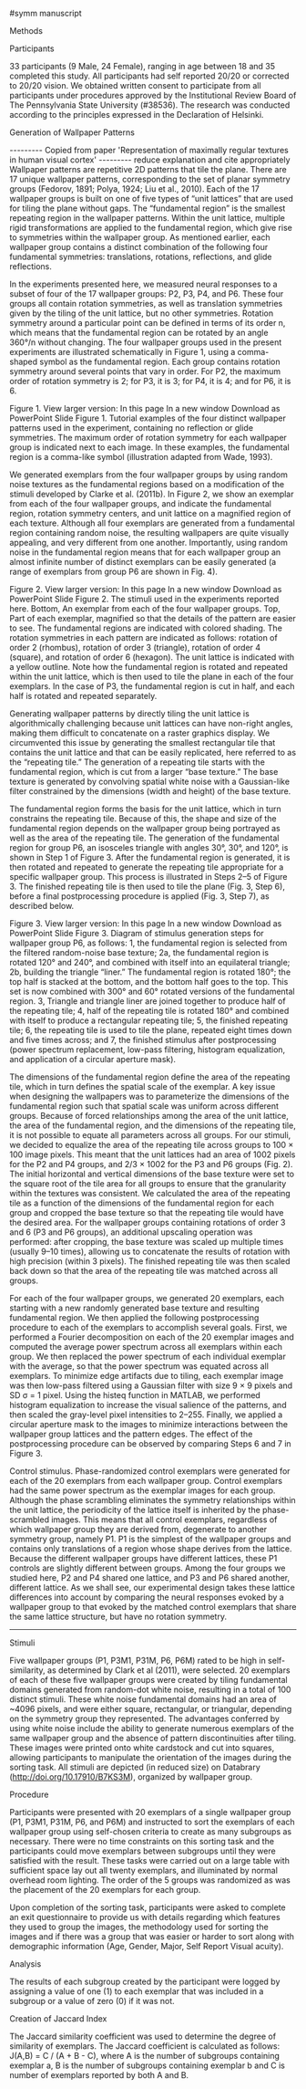 #symm manuscript

Methods  

Participants  

33 participants (9 Male, 24 Female), ranging in age between 18 and 35 completed this study. All participants had self reported 20/20 or corrected to 20/20 vision. We obtained written consent to participate from all participants under procedures approved by the Institutional Review Board of The Pennsylvania State University (#38536). The research was conducted according to the principles expressed in the Declaration of Helsinki.

Generation of Wallpaper Patterns

--------- Copied from paper 'Representation of maximally regular textures in human visual cortex' 
--------- reduce explanation and cite appropriately
Wallpaper patterns are repetitive 2D patterns that tile the plane. There are 17 unique wallpaper patterns, corresponding to the set of planar symmetry groups (Fedorov, 1891; Polya, 1924; Liu et al., 2010). Each of the 17 wallpaper groups is built on one of five types of “unit lattices” that are used for tiling the plane without gaps. The “fundamental region” is the smallest repeating region in the wallpaper patterns. Within the unit lattice, multiple rigid transformations are applied to the fundamental region, which give rise to symmetries within the wallpaper group. As mentioned earlier, each wallpaper group contains a distinct combination of the following four fundamental symmetries: translations, rotations, reflections, and glide reflections.

In the experiments presented here, we measured neural responses to a subset of four of the 17 wallpaper groups: P2, P3, P4, and P6. These four groups all contain rotation symmetries, as well as translation symmetries given by the tiling of the unit lattice, but no other symmetries. Rotation symmetry around a particular point can be defined in terms of its order n, which means that the fundamental region can be rotated by an angle 360°/n without changing. The four wallpaper groups used in the present experiments are illustrated schematically in Figure 1, using a comma-shaped symbol as the fundamental region. Each group contains rotation symmetry around several points that vary in order. For P2, the maximum order of rotation symmetry is 2; for P3, it is 3; for P4, it is 4; and for P6, it is 6.

Figure 1.
View larger version:
In this page In a new window
Download as PowerPoint Slide
Figure 1.
Tutorial examples of the four distinct wallpaper patterns used in the experiment, containing no reflection or glide symmetries. The maximum order of rotation symmetry for each wallpaper group is indicated next to each image. In these examples, the fundamental region is a comma-like symbol (illustration adapted from Wade, 1993).

We generated exemplars from the four wallpaper groups by using random noise textures as the fundamental regions based on a modification of the stimuli developed by Clarke et al. (2011b). In Figure 2, we show an exemplar from each of the four wallpaper groups, and indicate the fundamental region, rotation symmetry centers, and unit lattice on a magnified region of each texture. Although all four exemplars are generated from a fundamental region containing random noise, the resulting wallpapers are quite visually appealing, and very different from one another. Importantly, using random noise in the fundamental region means that for each wallpaper group an almost infinite number of distinct exemplars can be easily generated (a range of exemplars from group P6 are shown in Fig. 4).

Figure 2.
View larger version:
In this page In a new window
Download as PowerPoint Slide
Figure 2.
The stimuli used in the experiments reported here. Bottom, An exemplar from each of the four wallpaper groups. Top, Part of each exemplar, magnified so that the details of the pattern are easier to see. The fundamental regions are indicated with colored shading. The rotation symmetries in each pattern are indicated as follows: rotation of order 2 (rhombus), rotation of order 3 (triangle), rotation of order 4 (square), and rotation of order 6 (hexagon). The unit lattice is indicated with a yellow outline. Note how the fundamental region is rotated and repeated within the unit lattice, which is then used to tile the plane in each of the four exemplars. In the case of P3, the fundamental region is cut in half, and each half is rotated and repeated separately.

Generating wallpaper patterns by directly tiling the unit lattice is algorithmically challenging because unit lattices can have non-right angles, making them difficult to concatenate on a raster graphics display. We circumvented this issue by generating the smallest rectangular tile that contains the unit lattice and that can be easily replicated, here referred to as the “repeating tile.” The generation of a repeating tile starts with the fundamental region, which is cut from a larger “base texture.” The base texture is generated by convolving spatial white noise with a Gaussian-like filter constrained by the dimensions (width and height) of the base texture.

The fundamental region forms the basis for the unit lattice, which in turn constrains the repeating tile. Because of this, the shape and size of the fundamental region depends on the wallpaper group being portrayed as well as the area of the repeating tile. The generation of the fundamental region for group P6, an isosceles triangle with angles 30°, 30°, and 120°, is shown in Step 1 of Figure 3. After the fundamental region is generated, it is then rotated and repeated to generate the repeating tile appropriate for a specific wallpaper group. This process is illustrated in Steps 2–5 of Figure 3. The finished repeating tile is then used to tile the plane (Fig. 3, Step 6), before a final postprocessing procedure is applied (Fig. 3, Step 7), as described below.

Figure 3.
View larger version:
In this page In a new window
Download as PowerPoint Slide
Figure 3.
Diagram of stimulus generation steps for wallpaper group P6, as follows: 1, the fundamental region is selected from the filtered random-noise base texture; 2a, the fundamental region is rotated 120° and 240°, and combined with itself into an equilateral triangle; 2b, building the triangle “liner.” The fundamental region is rotated 180°; the top half is stacked at the bottom, and the bottom half goes to the top. This set is now combined with 300° and 60° rotated versions of the fundamental region. 3, Triangle and triangle liner are joined together to produce half of the repeating tile; 4, half of the repeating tile is rotated 180° and combined with itself to produce a rectangular repeating tile; 5, the finished repeating tile; 6, the repeating tile is used to tile the plane, repeated eight times down and five times across; and 7, the finished stimulus after postprocessing (power spectrum replacement, low-pass filtering, histogram equalization, and application of a circular aperture mask).

The dimensions of the fundamental region define the area of the repeating tile, which in turn defines the spatial scale of the exemplar. A key issue when designing the wallpapers was to parameterize the dimensions of the fundamental region such that spatial scale was uniform across different groups. Because of forced relationships among the area of the unit lattice, the area of the fundamental region, and the dimensions of the repeating tile, it is not possible to equate all parameters across all groups. For our stimuli, we decided to equalize the area of the repeating tile across groups to 100 × 100 image pixels. This meant that the unit lattices had an area of 1002 pixels for the P2 and P4 groups, and 2/3 × 1002 for the P3 and P6 groups (Fig. 2). The initial horizontal and vertical dimensions of the base texture were set to the square root of the tile area for all groups to ensure that the granularity within the textures was consistent. We calculated the area of the repeating tile as a function of the dimensions of the fundamental region for each group and cropped the base texture so that the repeating tile would have the desired area. For the wallpaper groups containing rotations of order 3 and 6 (P3 and P6 groups), an additional upscaling operation was performed: after cropping, the base texture was scaled up multiple times (usually 9–10 times), allowing us to concatenate the results of rotation with high precision (within 3 pixels). The finished repeating tile was then scaled back down so that the area of the repeating tile was matched across all groups.

For each of the four wallpaper groups, we generated 20 exemplars, each starting with a new randomly generated base texture and resulting fundamental region. We then applied the following postprocessing procedure to each of the exemplars to accomplish several goals. First, we performed a Fourier decomposition on each of the 20 exemplar images and computed the average power spectrum across all exemplars within each group. We then replaced the power spectrum of each individual exemplar with the average, so that the power spectrum was equated across all exemplars. To minimize edge artifacts due to tiling, each exemplar image was then low-pass filtered using a Gaussian filter with size 9 × 9 pixels and SD σ = 1 pixel. Using the histeq function in MATLAB, we performed histogram equalization to increase the visual salience of the patterns, and then scaled the gray-level pixel intensities to 2–255. Finally, we applied a circular aperture mask to the images to minimize interactions between the wallpaper group lattices and the pattern edges. The effect of the postprocessing procedure can be observed by comparing Steps 6 and 7 in Figure 3.

Control stimulus.
Phase-randomized control exemplars were generated for each of the 20 exemplars from each wallpaper group. Control exemplars had the same power spectrum as the exemplar images for each group. Although the phase scrambling eliminates the symmetry relationships within the unit lattice, the periodicity of the lattice itself is inherited by the phase-scrambled images. This means that all control exemplars, regardless of which wallpaper group they are derived from, degenerate to another symmetry group, namely P1. P1 is the simplest of the wallpaper groups and contains only translations of a region whose shape derives from the lattice. Because the different wallpaper groups have different lattices, these P1 controls are slightly different between groups. Among the four groups we studied here, P2 and P4 shared one lattice, and P3 and P6 shared another, different lattice. As we shall see, our experimental design takes these lattice differences into account by comparing the neural responses evoked by a wallpaper group to that evoked by the matched control exemplars that share the same lattice structure, but have no rotation symmetry.

_____________

Stimuli  

Five wallpaper groups (P1, P3M1, P31M, P6, P6M) rated to be high in self-similarity, as determined by Clark et al (2011), were selected. 20 exemplars of each of these five wallpaper groups were created by tiling fundamental domains generated from random-dot white noise, resulting in a total of 100 distinct stimuli. These white noise fundamental domains had an area of ~4096 pixels, and were either square, rectangular, or triangular, depending on the symmetry group they represented. The advantages conferred by using white noise include the ability to generate numerous exemplars of the same wallpaper group and the absence of pattern discontinuities after tiling. These images were printed onto white cardstock and cut into squares, allowing participants to manipulate the orientation of the images during the sorting task. All stimuli are depicted (in reduced size) on Databrary (http://doi.org/10.17910/B7KS3M), organized by wallpaper group.

Procedure  

Participants were presented with 20 exemplars of a single wallpaper group (P1, P3M1, P31M, P6, and P6M) and instructed to sort the exemplars of each wallpaper group using self-chosen criteria to create as many subgroups as necessary. There were no time constraints on this sorting task and the participants could move exemplars between subgroups until they were satisfied with the result. These tasks were carried out on a large table with sufficient space lay out all twenty exemplars, and illuminated by normal overhead room lighting. The order of the 5 groups was randomized as was the placement of the 20 exemplars for each group.

Upon completion of the sorting task, participants were asked to complete an exit questionnaire to provide us with details regarding which features they used to group the images, the methodology used for sorting the images and if there was a group that was easier or harder to sort along with demographic information (Age, Gender, Major, Self Report Visual acuity).

Analysis  

The results of each subgroup created by the participant were logged by assigning a value of one (1) to each exemplar that was included in a subgroup or a value of zero (0) if it was not.

Creation of Jaccard Index

The Jaccard similarity coefficient was used to determine the degree of similarity of exemplars. The Jaccard coefficient is calculated as follows: J(A,B) = C / (A + B - C), where A is the number of subgroups containing exemplar a, B is the number of subgroups containing exemplar b and C is number of exemplars reported by both A and B.
